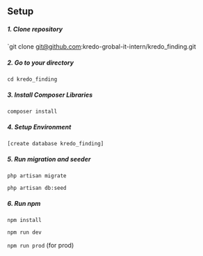 ## Setup

##### 1. Clone repository
`git clone git@github.com:kredo-grobal-it-intern/kredo_finding.git

##### 2. Go to your directory
`cd kredo_finding`

##### 3. Install Composer Libraries
`composer install`

##### 4. Setup Environment
`[create database kredo_finding]`

##### 5. Run migration and seeder
`php artisan migrate`

`php artisan db:seed`

##### 6. Run npm
`npm install`

`npm run dev`

`npm run prod` (for prod)	
